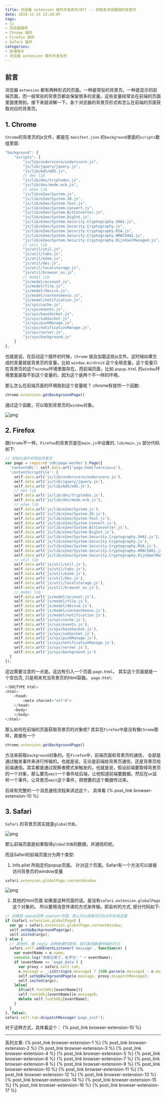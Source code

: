 ```yaml
---
title: 浏览器 extension 插件开发系列(07) -- 获取各浏览器端的背景页
date: 2019-11-25 13:28:07
tags: 
- js
- 浏览器插件
- Chrome 插件
- Firefox 插件
- Safari 插件
categories: 
- 前端相关
- 浏览器 extension 插件开发系列
---
```

## 前言
浏览器 `extension` 都有两种形式的页面。一种是常驻的背景页。一种是显示的前端页面。而一般常驻的背景页都会保留很多的变量。这些变量经常会在前端的页面里面使用到。接下来就讲解一下，各个浏览器的背景页形式和怎么在前端的页面获取对应的背景页。
<!--more-->
## 1. Chrome
`Chrome`的背景页的js文件，都是在 `manifest.json` 的`background`里面的`scripts`数组里面:
```javascript
"background": {
    "scripts": [
        "js/lib/underscore/underscore.js",
        "js/lib/jquery/jquery.js",
        "js/lib/md5/md5.js",
        // des lib
        "js/lib/des/tripledes.js",
        "js/lib/des/mode.ecb.js",
        // e2ee lib
        "js/lib/e2ee/System.js",
        "js/lib/e2ee/System.IO.js",
        "js/lib/e2ee/System.Text.js",
        "js/lib/e2ee/System.Convert.js",
        "js/lib/e2ee/System.BitConverter.js",
        "js/lib/e2ee/System.BigInt.js",
        "js/lib/e2ee/System.Security.Cryptography.SHA1.js",
        "js/lib/e2ee/System.Security.Cryptography.js",
        "js/lib/e2ee/System.Security.Cryptography.RSA.js",
        "js/lib/e2ee/System.Security.Cryptography.HMACSHA1.js",
        "js/lib/e2ee/System.Security.Cryptography.RijndaelManaged.js",
        // util lib
        "js/util/util.js",
        "js/util/tabs.js",
        "js/util/e2ee.js",
        "js/util/des.js",
        "js/util/localstorage.js",
        "js/util/browser_os.js",
        // model lib
        "js/model/account.js",
        "js/model/file.js",
        "js/model/device.js",
        "js/model/contextmenus.js",
        "js/model/notification.js",
        "js/sys/cache.js",
        "js/sys/events.js",
        "js/sys/baseSocket.js",
        "js/sys/subSocket.js",
        "js/sys/pushManage.js",
        "js/sys/notificationManage.js",
        "js/sys/server.js",
        "js/sys/background.js"
    ]
},
```
也就是说，在启动这个插件的时候，`Chrome` 就会加载这些js文件。这时候如果生成的变量就是背景页的变量。比如 `window.Airdroid` 这个全局变量。这个变量只在背景页的这个`window`环境里面存在。而前端页面，比如 `popup.html` 的`window`环境里面是取不到这个变量的，因为这个是两个不一样的环境。

那么怎么在前端页面的环境取到这个变量呢？ chrome有提供一个函数:
```javascript
chrome.extension.getBackgroundPage()
```
通过这个函数，可以取到背景页的`window`对象。

![png](1.png)

## 2. Firefox
跟`Chrome`不一样。`Firefox`的背景页是在`main.js`中设置的, `lib/main.js` 部分代码如下:
```javascript
// 初始化插件的常驻背景页
var page = require('sdk/page-worker').Page({
  'contentURL': self.data.url('page.html?version=1'),
  'contentScriptFile': [
    self.data.url('js/lib/underscore/underscore.js'),
    self.data.url('js/lib/jquery/jquery.js'),
    self.data.url('js/lib/md5/md5.js'),
    // des lib
    self.data.url('js/lib/des/tripledes.js'),
    self.data.url('js/lib/des/mode.ecb.js'),
    // e2ee lib
    self.data.url('js/lib/e2ee/System.js'),
    self.data.url('js/lib/e2ee/System.IO.js'),
    self.data.url('js/lib/e2ee/System.Text.js'),
    self.data.url('js/lib/e2ee/System.Convert.js'),
    self.data.url('js/lib/e2ee/System.BitConverter.js'),
    self.data.url('js/lib/e2ee/System.BigInt.js'),
    self.data.url('js/lib/e2ee/System.Security.Cryptography.SHA1.js'),
    self.data.url('js/lib/e2ee/System.Security.Cryptography.js'),
    self.data.url('js/lib/e2ee/System.Security.Cryptography.RSA.js'),
    self.data.url('js/lib/e2ee/System.Security.Cryptography.HMACSHA1.js'),
    self.data.url('js/lib/e2ee/System.Security.Cryptography.RijndaelManaged.js'),
    // util lib
    self.data.url('js/util/util.js'),
    self.data.url('js/util/tabs.js'),
    self.data.url('js/util/e2ee.js'),
    self.data.url('js/util/des.js'),
    self.data.url('js/util/localstorage.js'),
    self.data.url('js/util/browser_os.js'),
    // model lib
    self.data.url('js/model/account.js'),
    self.data.url('js/model/file.js'),
    self.data.url('js/model/device.js'),
    self.data.url('js/model/contextmenus.js'),
    self.data.url('js/model/notification.js'),
    self.data.url('js/sys/cache.js'),
    self.data.url('js/sys/events.js'),
    self.data.url('js/sys/baseSocket.js'),
    self.data.url('js/sys/subSocket.js'),
    self.data.url('js/sys/pushManage.js'),
    self.data.url('js/sys/notificationManage.js'),
    self.data.url('js/sys/server.js'),
    self.data.url('js/sys/background.js')
  ]
});
```
这边需要注意的一点是。这边有引入一个页面 `page.html`。 其实这个页面就是一个空白页, 只是用来充当背景页的html容器。 `page.html`:
```javascript
<!DOCTYPE html>
<html>
    <head>
        <meta charset="utf-8">
    </head>
    <body>
    </body>
</html>
```
那么如何在前端的页面获取背景页的对象呢? 其实在`Firefox`中是没有像`Chrome`那样，直接有一个
```javascript
chrome.extension.getBackgroundPage() 
```
方法来获取`background`对象的。在`Firefox`中，前端页面和背景页的通信， 全部是通过触发事件来进行传输的。也就是说，无论是前端给背景页通信，还是背景页给前端通信。其实都是通过观察者模式来触发的。也就是说，假设前端要取得背景页的一个对象，那么要先`emit`一个事件给后端，让他知道前端要数据。然后在`on`监听一个事件。让背景页`emit`这个事件，把想要的这个数据传过来。

后续有完整的一个消息通信流程来讲述这个， 具体看 {% post_link browser-extension-10 %}

## 3. Safari
`Safari` 的背景页其实就是`global页面`。

![png](2.png)

那么前端页面是如果取得`global页面`的数据，并通信的呢。

而且Safari的前端页面分为两个类型:
1. Info.plist 所指定的popup页面。
针对这个页面。Safari有一个方法可以直接访问背景页的window变量
```javascript
safari.extension.globalPage.contentWindow
```

![png](3.png)

2. 其他的html页面
如果是这种页面的话。是没有`safari.extension.globalPage` 这个对象的。 所以要用消息传递的方式来传输。即监听的方式, 部分代码如下:
```javascript
// 如果是 popup这种 popover页面，那么可以直接访问后台的全局变量
if (safari.extension.globalPage) {
  var gp = safari.extension.globalPage.contentWindow;
  self.setUpBackgroundPage(gp);
  self.inited(args);
} else {
  // 其他的，像 reply 这种新建的窗体，就只能用数据传输的方式
  safari.self.addEventListener('message', function(e) {
    var eventName = e.name;
    console.log("消息过来了，名字为：" + eventName);
    if (eventName == 'page_data') {
      var proxy = safari.self.tab;
      e.message = _.isString(e.message) ? JSON.parse(e.message) : e.message;
      self.setUpBackgroundPage(e.message, proxy.dispatchMessage);
      self.inited(args);
    }else{
      if(self.funCbObj[eventName]){
      self.funCbObj[eventName](e.message);
      delete self.funCbObj[eventName];
    }
  }
}, false);
safari.self.tab.dispatchMessage('page_init');
```
对于这种方式，具体看这个： {% post_link browser-extension-10 %}

---
系列文章:
{% post_link browser-extension-1 %}
{% post_link browser-extension-2 %}
{% post_link browser-extension-3 %}
{% post_link browser-extension-4 %}
{% post_link browser-extension-5 %}
{% post_link browser-extension-6 %}
{% post_link browser-extension-7 %}
{% post_link browser-extension-8 %}
{% post_link browser-extension-9 %}
{% post_link browser-extension-10 %}
{% post_link browser-extension-11 %}
{% post_link browser-extension-12 %}
{% post_link browser-extension-13 %}
{% post_link browser-extension-14 %}
{% post_link browser-extension-15 %}
{% post_link browser-extension-16 %}
{% post_link browser-extension-17 %}






